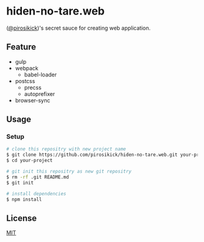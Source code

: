 # hiden-no-tare.web

([@pirosikick](https://github.com/pirosikick/))'s secret sauce for creating web application.

## Feature

- gulp
- webpack
  - babel-loader
- postcss
  - precss
  - autoprefixer
- browser-sync

## Usage

### Setup

```sh
# clone this repositry with new project name
$ git clone https://github.com/pirosikick/hiden-no-tare.web.git your-project
$ cd your-project

# git init this repositry as new git repositry
$ rm -rf .git README.md
$ git init

# install dependencies
$ npm install
```

## License

[MIT](http://pirosikick.mit-license.org/)
